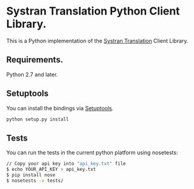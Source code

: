 # Systran Translation Python Client Library.
This is a Python implementation of the [Systran Translation](https://platform.systran.net/reference/translation) Client Library.

## Requirements.
Python 2.7 and later.

## Setuptools
You can install the bindings via [Setuptools](http://pypi.python.org/pypi/setuptools).

```sh
python setup.py install
```

## Tests

You can run the tests in the current python platform using nosetests:

```sh
// Copy your api key into "api_key.txt" file
$ echo YOUR_API_KEY > api_key.txt
$ pip install nose
$ nosetests -v tests/
```